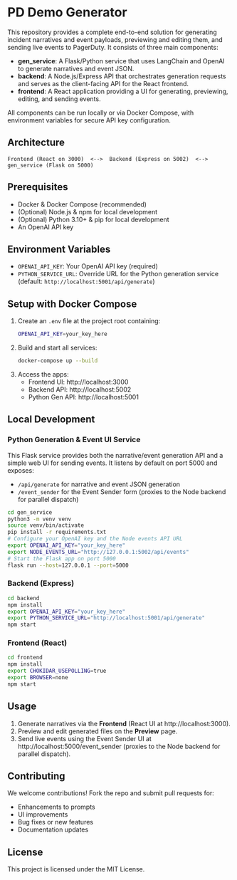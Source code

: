 # PD Demo Generator

This repository provides a complete end-to-end solution for generating incident narratives and event payloads, previewing and editing them, and sending live events to PagerDuty. It consists of three main components:

- **gen_service**: A Flask/Python service that uses LangChain and OpenAI to generate narratives and event JSON.
- **backend**: A Node.js/Express API that orchestrates generation requests and serves as the client-facing API for the React frontend.
- **frontend**: A React application providing a UI for generating, previewing, editing, and sending events.

All components can be run locally or via Docker Compose, with environment variables for secure API key configuration.

## Architecture

```
Frontend (React on 3000)  <-->  Backend (Express on 5002)  <-->  gen_service (Flask on 5000)
```

## Prerequisites

- Docker & Docker Compose (recommended)
- (Optional) Node.js & npm for local development
- (Optional) Python 3.10+ & pip for local development
- An OpenAI API key

## Environment Variables

- `OPENAI_API_KEY`: Your OpenAI API key (required)
- `PYTHON_SERVICE_URL`: Override URL for the Python generation service (default: `http://localhost:5001/api/generate`)

## Setup with Docker Compose

1. Create an `.env` file at the project root containing:
   ```bash
   OPENAI_API_KEY=your_key_here
   ```
2. Build and start all services:
   ```bash
   docker-compose up --build
   ```
3. Access the apps:
   - Frontend UI: http://localhost:3000
   - Backend API: http://localhost:5002
   - Python Gen API: http://localhost:5001

## Local Development

### Python Generation & Event UI Service
This Flask service provides both the narrative/event generation API and a simple web UI for sending events.
It listens by default on port 5000 and exposes:
  - `/api/generate` for narrative and event JSON generation
  - `/event_sender` for the Event Sender form (proxies to the Node backend for parallel dispatch)

```bash
cd gen_service
python3 -m venv venv
source venv/bin/activate
pip install -r requirements.txt
# Configure your OpenAI key and the Node events API URL
export OPENAI_API_KEY="your_key_here"
export NODE_EVENTS_URL="http://127.0.0.1:5002/api/events"
# Start the Flask app on port 5000
flask run --host=127.0.0.1 --port=5000
```

### Backend (Express)
```bash
cd backend
npm install
export OPENAI_API_KEY="your_key_here"
export PYTHON_SERVICE_URL="http://localhost:5001/api/generate"
npm start
```

### Frontend (React)
```bash
cd frontend
npm install
export CHOKIDAR_USEPOLLING=true
export BROWSER=none
npm start
```

## Usage

1. Generate narratives via the **Frontend** (React UI at http://localhost:3000).
2. Preview and edit generated files on the **Preview** page.
3. Send live events using the Event Sender UI at http://localhost:5000/event_sender (proxies to the Node backend for parallel dispatch).

## Contributing

We welcome contributions! Fork the repo and submit pull requests for:
- Enhancements to prompts
- UI improvements
- Bug fixes or new features
- Documentation updates

## License

This project is licensed under the MIT License.